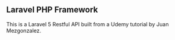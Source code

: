 ## Laravel PHP Framework

This is a Laravel 5 Restful API built from a Udemy tutorial by Juan Mezgonzalez.
